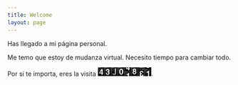 ```yaml
---
title: Welcome
layout: page
---
```


Has llegado a mi página personal.

Me temo que estoy de mudanza virtual. Necesito tiempo para cambiar todo.

Por si te importa, eres la visita ![Counter image](/images/counter.gif).
